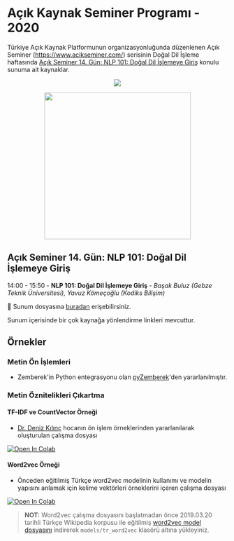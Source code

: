 # Açık Kaynak Seminer Programı - 2020
Türkiye Açık Kaynak Platformunun organizasyonluğunda düzenlenen Açık Seminer (https://www.acikseminer.com/) serisinin Doğal Dil İşleme haftasında [Açık Seminer 14. Gün: NLP 101: Doğal Dil İşlemeye Giriş](https://www.acikseminer.com/seminerler/acik-seminer-14-gun-nlp-101-dogal-dil-islemeye-giris-7194f676) konulu sunuma ait kaynaklar.

<p align="center">
  <img src="https://www.acikseminer.com/wp-content/uploads/2020/04/acil-seminer-logo.svg" />
</p>

<p align="center">
  <img src="https://media.kommunity.com/communities/tracikkaynak/events/acikseminer-3-gun-acik-kaynak-isletim-sistemleri-b7378831/18818/acikseminer.jpeg" width="335" />
</p>

## Açık Seminer 14. Gün: NLP 101: Doğal Dil İşlemeye Giriş

14:00 - 15:50 - **NLP 101: Doğal Dil İşlemeye Giriş** - *Başak Buluz (Gebze Teknik Üniversitesi), Yavuz Kömeçoğlu (Kodiks Bilişim)*

:paperclip: Sunum dosyasına [buradan](https://github.com/basakbuluz/acikseminer2020/blob/master/NLP101-A%C3%A7%C4%B1k%20Seminer.pptx) erişebilirsiniz.

Sunum içerisinde bir çok kaynağa yönlendirme linkleri mevcuttur. 

## Örnekler

### Metin Ön İşlemleri
* Zemberek'in Python entegrasyonu olan [pyZemberek](https://github.com/kodiks/pyzemberek)'den yararlanılmıştır.


### Metin Öznitelikleri Çıkartma
#### TF-IDF ve CountVector Örneği
* [Dr. Deniz Kılınç](https://github.com/denopas) hocanın ön işlem örneklerinden yararlanılarak oluşturulan çalışma dosyası

[![Open In Colab](https://colab.research.google.com/assets/colab-badge.svg)](https://colab.research.google.com/github/basakbuluz/acikseminer2020/blob/master/demos/TextProcessingPart1.ipynb)

#### Word2vec Örneği
* Önceden eğitilmiş Türkçe word2vec modelinin kullanımı ve modelin yapısını anlamak için kelime vektörleri örneklerini içeren çalışma dosyası

[![Open In Colab](https://colab.research.google.com/assets/colab-badge.svg)](https://colab.research.google.com/github/basakbuluz/acikseminer2020/blob/master/demos/word2vec_tr_analysis.ipynb)

>  **NOT:** Word2vec çalışma dosyasını başlatmadan önce 2019.03.20 tarihli Türkçe Wikipedia korpusu ile eğitilmiş [word2vec model dosyasını](https://dumps.wikimedia.org/trwiki/) indirerek `models/tr_word2vec` klasörü altına yükleyiniz.